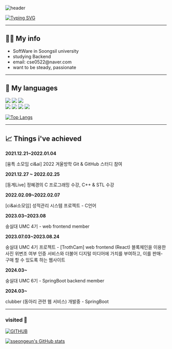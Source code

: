 <!-- <div align="center">![header](https://capsule-render.vercel.app/api?type=venom&color==ffe08c&height=150&text=I'm%20sseongeun)</div> -->

![header](https://capsule-render.vercel.app/api?type=waving&color=ffe08c&text=&animation=twinkling&height=80)

[![Typing SVG](https://readme-typing-svg.demolab.com?font=Alkatra&weight=500&size=45&duration=4000&pause=3&color=ffe08c&center=false&vCenter=false&multiline=true&repeat=true&width=1000&height=100&lines=Hi+I'm+seongeun!👋)](https://git.io/typing-svg)

---
## 😶‍🌫️ My info
  <ul>
    <li>  SoftWare in Soongsil university </li>
    <li>  studying Backend </li>
    <li>  email: cse0522@naver.com</li>
    <li>  want to be steady, passionate </li>
  </ul>



---
## 🍎 My languages

  
  <div>
    <img src="https://img.shields.io/badge/Java-007396?style=flat&logo=Java&logoColor=white" />
    <img src="https://img.shields.io/badge/Spring-6DB33F?style=flat&logo=Spring&logoColor=white" />
    <img src="https://img.shields.io/badge/Spring Boot-6DB33F?style=flat&logo=Spring-Boot&logoColor=white" />
  </div>
  
  <div>
    <img src="https://img.shields.io/badge/Python-3776AB?style=flat&logo=Python&logoColor=white" />
    <img src="https://img.shields.io/badge/React-61DAFB?style=flat&logo=React&logoColor=white" />
    <img src="https://img.shields.io/badge/HTML-E34F26?style=flat&logo=HTML&logoColor=white" />
    <img src="https://img.shields.io/badge/CSS-1572B6?style=flat&logo=CSS&logoColor=white" />
  </div>
  <div>
    
  </div>
    
   [![Top Langs](https://github-readme-stats.vercel.app/api/top-langs/?username=sseongeun&layout=compact)](https://github.com/sseongeun/github-readme-stats)
<div>

  
</div>

---

## 📈 Things i've achieved


**2021.12.21~2022.01.04**

[융특 소모임 ci&ai] 2022 겨울방학 Git & GitHub 스터디 참여


**2021.12.27 ~ 2022.02.25**

[동계Live] 정혜경의 C 프로그래밍 수강, C++ & STL 수강


**2022.02.09~2022.02.07**

[ci&ai소모임]  성적관리 시스템 프로젝트 - C언어


**2023.03~2023.08**

숭실대 UMC 4기 - web frontend member


**2023.07.03~2023.08.24**

숭실대 UMC 4기 프로젝트 - [TrothCam] web frontend (React)
블록체인을 이용한 사진 위변조 여부 인증 서비스와 더불어 디지털 미디어에 가치를 부여하고, 이를 판매-구매 할 수 있도록 하는 웹사이트


**2024.03~**

숭실대 UMC 6기 - SpringBoot backend member


**2024.03~**

clubber (동아리 관련 웹 서비스) 개발중 - SpringBoot

---

### visited 👋

  
[![GITHUB](https://hits.seeyoufarm.com/api/count/incr/badge.svg?url=https%3A%2F%2Fgithub.com%2Fsseongeun&count_bg=%23F29494&title_bg=%232F2E2E&icon=github.svg&icon_color=%23FFFFFF&title=GITHUB&edge_flat=false)](https://github.com/sseongeun)



  [![sseongeun's GitHub stats](https://github-readme-stats.vercel.app/api?username=sseongeun&theme=nord&hide_border=true&count_private=true)](https://github.com/sseongeun/github-readme-stats)
 
 

  

<!--  <img src="https://capsule-render.vercel.app/api?type=waving&color=BFE3FC&height=150&section=footer" /> -->


